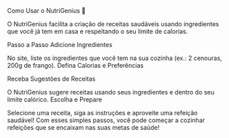 Como Usar o NutriGenius 🍏

O NutriGenius facilita a criação de receitas saudáveis usando ingredientes que você já tem em casa e respeitando o seu limite de calorias.

Passo a Passo
Adicione Ingredientes

No site, liste os ingredientes que você tem na sua cozinha (ex.: 2 cenouras, 200g de frango).
Defina Calorias e Preferências

Receba Sugestões de Receitas

O NutriGenius sugere receitas usando seus ingredientes e dentro do seu limite calórico.
Escolha e Prepare

Selecione uma receita, siga as instruções e aproveite uma refeição saudável!
Com esses simples passos, você pode começar a cozinhar refeições que se encaixam nas suas metas de saúde!
